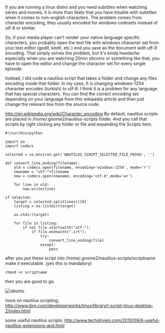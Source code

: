 If you are running a linux distro and you need subtitles when watching series and movies, it is more than likely that you have trouble with subtitles when it comes to non-english characters. The problem comes from character encoding, they usually encoded for windows codesets instead of utf-8 or similar.

So, if your media player can't render your native language specific characters, you probably open the text file with windows character set from your text editor (gedit, kedit, etc.) end you save as the document with utf-8 encoding. That simply solves the problem, but it's kinda headache especially when you are watching 20min sitcoms or something like that, you have to open the editor and change the character set for every single episode.

Instead, I did code a nautilus script that takes a folder and change any files encoding inside that folder. In my case, It is changing windows-1254 character encodes (turkish) to utf-8. I think it is a problem for any language that has special characters. You can find the correct encoding set depending on your language from this wikipedia article and then just change the relevant line from the source code.

http://en.wikipedia.org/wiki/Character_encoding By default, nautilus scripts are placed in /home/.gnome2/nautilus-scripts folder. And you call that scripts by right clicking any folder or file and expanding the Scripts item.


    #!/usr/bin/python

    import os
    import codecs

    selected = os.environ.get('NAUTILUS_SCRIPT_SELECTED_FILE_PATHS', '')

    def convert_line_ending(filename):
        old = codecs.open(filename, encoding='windows-1254', mode='r')
        newname = "utf-"+filename
        new = codecs.open(newname, encoding='utf-8',mode='w+')

        for line in old:
            new.write(line)

    if selected:
        target = selected.splitlines()[0]
        listing = os.listdir(target)

        os.chdir(target)

        for file in listing:
            if not file.startswith("utf-"):
                if file.endswith(".srt"):
                    try:
                        convert_line_ending(file)
                    except:
                        pass


after you put these script into /home/.gnome2/nautilus-scripts/scriptname make it executable. (yes this is mandatory)

    chmod +x scriptname

then you are good to go.

![ubuntu](http://www.ibm.com/developerworks/linux/library/l-script-linux-desktop-2/figure1.jpg)

more on nautilus scripting;
http://www.ibm.com/developerworks/linux/library/l-script-linux-desktop-2/index.html

some useful nautilus scripts;
http://www.techdrivein.com/2010/09/6-useful-nautilus-extensions-and.html
